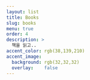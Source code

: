 ```yaml
---
layout: list
title: Books
slug: books
menu: true
order: 4
description: >
  책을 읽고..
accent_color: rgb(38,139,210)
accent_image:
  background: rgb(32,32,32)
  overlay:    false
---
```

